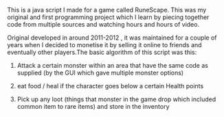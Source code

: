 This is a java script I made for a game called RuneScape. This was my original and first programming project which I learn by piecing together code from multiple sources and watching hours and hours of video.

Original developed in around 2011-2012 , it was maintained for a couple of years when I decided to monetise it by selling it online to friends and eventually other players.The basic algorithm of this script was this:

1) Attack a certain monster within an area that have the same code as supplied (by the GUI which gave multiple monster options)

2) eat food / heal if the character goes below a certain Health points 

3) Pick up any loot (things that monster in the game drop which included common item to rare items) and store in the inventory

